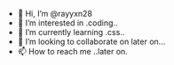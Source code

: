 - 👋 Hi, I’m @rayyxn28
- 👀 I’m interested in .coding..
- 🌱 I’m currently learning .css..
- 💞️ I’m looking to collaborate on later on...
- 📫 How to reach me ..later on.

<!---
rayyxn28/rayyxn28 is a ✨ special ✨ repository because its `README.md` (this file) appears on your GitHub profile.
You can click the Preview link to take a look at your changes.
--->
